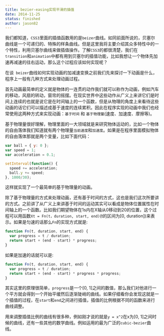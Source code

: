 ```yaml
---
title: bezier-easing实现平滑的插值
date: 2014-11-25
status: finished
author: jason82
---
```


我们都知道，`CSS3`里面的插值函数用的是`beizer`曲线。如同前面所说的，贝塞尔曲线是一个可递归的、特殊的样条曲线。但是这里我将主要介绍其众多特性中的一个特性，利用贝塞尔曲线来做插值操作。了解`CSS3`的都很清楚，我们在`transition`和`animation`中都有用到贝塞尔的插值功能，比如我想让一个物体先加速再减速的往右运动，那么这个过程应该如何实现呢？

在谈` beizer`曲线如何实现动画的加减速变换之前我们先来探讨一下动画是什么，程序上一般有几种方式来处理动画过程。

首先动画最简单的定义就是物体的一连贯的动作我们就可以称作为动画，例如汽车的移动，风扇的转动，窗帘的摇摆。在现实世界中这些动作从广义上来讲它们是时间上连续的也就是说它是在时间轴上的一个函数，但是从物理的角度上来看待这些动画的话它们可以描述成基于速度的连续累积。因此在程序实现的动画中我们也经常使用这两种方式来实现动画：`基于时间` 和 `基于物理量`(速度、加速度、摩擦等)。

基于物理量很好理解，物理里面的一大领域就是来研究物体运动的，比如一个物体的自由落体我们知道就有两个物理量`当前速度`和`加速度`。如果是在程序里面模拟物体的自由落体那就是两个变量，比如下面代码：

```javascript
var ball = { y: 0 };
var speed = 1;
var acceleration = 0.1;

setInterval(function() {
  speed += acceleration;
  ball.y += speed;
}, 1000/30);
```

这样就实现了一个最简单的基于物理量的动画。

除了基于物理量的方式来处理动画，还有基于时间的方式，这也是我们这次所要讲的方式。之前讲了从广义上来讲基于时间的运动其实可以看成是物体位置属性在时间轴上的一个函数。比如我们期望物体在1s内在X轴从0移动到20的位置，这个过程可以用函数`Xt = Fn(t，duration, start, end)`(t的区间为[0, duration])来表示。如果是匀速的话那么`Fn`的实现方式就是:

```javascript
function Fn(t, duration, start, end) {
  var progress = t / duration;
  return start + (end - start) * progress;
}
```

如果是加速的话就可以是:

```javascript
function Fn(t, duration, start, end) {
  var progress = t / duration;
  return start + (end - start) * progress * progress;
}
```

其实这里的原理很简单，`progress`是一个[0, 1]之间的数值，那么我们对他进行一个平方就会得到一个开始平缓然后逐渐陡峭的曲线。如果仔细看你会发现这就是一个插值的过程，在`start`和`end`之间进行插值，插值的比例根据不同的函数来进行曲线调整。

用来调整插值比例的曲线有很多种，例如刚才说的就是`y = x^2`在x为[0, 1]之间时候的曲线，还有一些其他的数学曲线。例如运用的最为广泛的`cubic-bezier`曲线。

